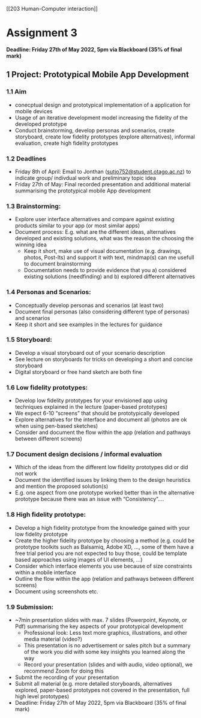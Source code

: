 [[203 Human-Computer interaction]]

# Assignment 3

**Deadline: Friday 27th of May 2022, 5pm via Blackboard (35% of final mark)**

## 1 Project: Prototypical Mobile App Development
### 1.1 Aim
- conecptual design and prototypical implementation of a application for mobile devices
- Usage of an iterative development model increasing the fidelity of the developed prototype
- Conduct brainstorming, develop personas and scenarios, create storyboard, create low fidelity prototypes (explore alternatives), informal evaluation, create high fidelity prototypes

### 1.2 Deadlines
- Friday 8th of April: Email to Jonthan (sutjo752@student.otago.ac.nz) to indicate group/ indivdual work and preliminary topic idea
- Friday 27th of May: Final recorded presentation and additional material summarising the prototypical mobile App development

### 1.3 Brainstorming:
- Explore user interface alternatives and compare against existing products similar to your app (or most similar apps)
- Document process: E.g. what are the different ideas, alternatives developed and existing solutions, what was the reason the choosing the winning idea
	- Keep it short, make use of visual documentation (e.g. drawings, photos, Post-Its) and support it with text, mindmap(s) can me usefull to document brainstorming
	- Documentation needs to provide evidence that you a) considered existing solutions (needfinding) and b) explored different alternatives
	
### 1.4 Personas and Scenarios:
- Conceptually develop personas and scenarios (at least two)
- Document final personas (also considering different type of personas) and scenarios
- Keep it short and see examples in the lectures for guidance

### 1.5 Storyboard:
- Develop a visual storyboard out of your scenario description
- See lecture on storyboards for tricks on developing a short and concise storyboard
- Digital storyboard or free hand sketch are both fine

### 1.6 Low fidelity prototypes:
- Develop low fidelity prototypes for your envisioned app using techniques explained in the lecture (paper-based prototypes)
- We expect 6-10 “screens” that should be prototypically developed
- Explore alternatives for the interface and document all (photos are ok when using pen-based sketches)
- Consider and document the flow within the app (relation and pathways between different screens)

### 1.7 Document design decisions / informal evaluation
- Which of the ideas from the different low fidelity prototypes did or did not work
- Document the identified issues by linking them to the design heuristics and mention the proposed solution(s)
- E.g. one aspect from one prototype worked better than in the alternative prototype because there was an issue with “Consistency”….

### 1.8 High fidelity prototype:
- Develop a high fidelity prototype from the knowledge gained with your low fidelity prototype
- Create the higher fidelity prototype by choosing a method (e.g. could be prototype toolkits such as Balsamiq, Adobe XD, …, some of them have a free trial period you are not expected to buy those, could be template based approaches using images of UI elements, …)
- Consider which interface elements you use because of size constraints within a mobile interface
- Outline the flow within the app (relation and pathways between different screens)
- Document using screenshots etc.

### 1.9 Submission:
- ~7min presentation slides with max. 7 slides (Powerpoint, Keynote, or Pdf) summarising the key aspects of your prototypical development
	- Professional look: Less text more graphics, illustrations, and other media material (video?)
	- This presentation is no advertisement or sales pitch but a summary of the work you did with some key insights you learned along the way
	- Record your presentation (slides and with audio, video optional), we recommend Zoom for doing this
- Submit the recording of your presentation
- Submit all material (e.g. more detailed storyboards, alternatives explored, paper-based prototypes not covered in the presentation, full high level prototypes)
- Deadline: Friday 27th of May 2022, 5pm via Blackboard (35% of final mark)
